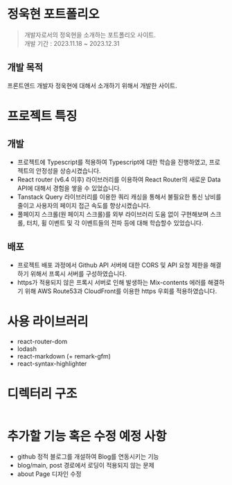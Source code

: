 # 정욱현 포트폴리오

> 개발자로서의 정욱현을 소개하는 포트폴리오 사이트. <br/>
> 개발 기간 : 2023.11.18 ~ 2023.12.31

## 개발 목적

프론트엔드 개발자 정욱현에 대해서 소개하기 위해서 개발한 사이트.

# 프로젝트 특징

## 개발

- 프로젝트에 Typescript를 적용하여 Typescript에 대한 학습을 진행하였고, 프로젝트의 안정성을 상승시켰습니다.
- React router (v6.4 이후) 라이브러리를 이용하여 React Router의 새로운 Data API에 대해서 경험을 쌓을 수 있었습니다.
- Tanstack Query 라이브러리를 이용한 쿼리 캐싱을 통해서 불필요한 통신 낭비를 줄이고 사용자의 페이지 접근 속도를 향상시켰습니다.
- 풀페이지 스크롤(원 페이지 스크롤)를 외부 라이브러리 도움 없이 구현해보며 스크롤, 터치, 휠 이벤트 및 각 이벤트들의 전파 등에 대해 학습할수 있었습니다.

## 배포

- 프로젝트 배포 과정에서 Github API 서버에 대한 CORS 및 API 요청 제한을 해결하기 위해서 프록시 서버를 구성하였습니다.
- https가 적용되지 않은 프록시 서버로 인해 발생하는 Mix-contents 에러를 해결하기 위해 AWS Route53과 CloudFront를 이용한 https 우회를 적용하였습니다.

# 사용 라이브러리

- react-router-dom
- lodash
- react-markdown (+ remark-gfm)
- react-syntax-highlighter

# 디렉터리 구조

```dir

```

# 추가할 기능 혹은 수정 예정 사항

- github 정적 블로그를 개설하여 Blog를 연동시키는 기능
- blog/main, post 경로에서 로딩이 적용되지 않는 문제
- about Page 디자인 수정
